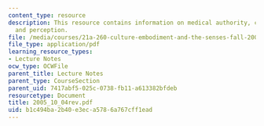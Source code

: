 ```yaml
---
content_type: resource
description: This resource contains information on medical authority, change of custom,
  and perception.
file: /media/courses/21a-260-culture-embodiment-and-the-senses-fall-2005/b1c494ba2b40e3eca5786a767cff1ead_2005_10_04rev.pdf
file_type: application/pdf
learning_resource_types:
- Lecture Notes
ocw_type: OCWFile
parent_title: Lecture Notes
parent_type: CourseSection
parent_uid: 7417abf5-025c-0738-fb11-a613382bfdeb
resourcetype: Document
title: 2005_10_04rev.pdf
uid: b1c494ba-2b40-e3ec-a578-6a767cff1ead
---
```

